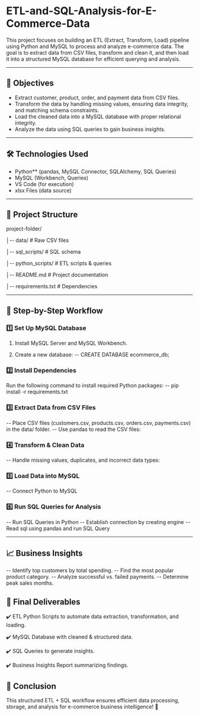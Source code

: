 # ETL-and-SQL-Analysis-for-E-Commerce-Data

This project focuses on building an ETL (Extract, Transform, Load) pipeline using Python and MySQL to process and analyze e-commerce data. 
The goal is to extract data from CSV files, transform and clean it, and then load it into a structured MySQL database for efficient querying and analysis.

---
## 🎯 Objectives
 - Extract customer, product, order, and payment data from CSV files.
 - Transform the data by handling missing values, ensuring data integrity, and matching schema constraints.
 - Load the cleaned data into a MySQL database with proper relational integrity.
 - Analyze the data using SQL queries to gain business insights.

---

## 🛠 Technologies Used
- Python** (pandas, MySQL Connector, SQLAlchemy, SQL Queries)
- MySQL (Workbench, Queries)
- VS Code (for execution)
- xlsx Files (data source)

---
## 📂 Project Structure
project-folder/

│-- data/                # Raw CSV files  

│-- sql_scripts/         # SQL schema  

│-- python_scripts/      # ETL scripts & queries 

│-- README.md            # Project documentation  

│-- requirements.txt     # Dependencies  

---

## 🔄 Step-by-Step Workflow
### 1️⃣ Set Up MySQL Database

1. Install MySQL Server and MySQL Workbench.
   
2. Create a new database:
   -- CREATE DATABASE ecommerce_db;

### 2️⃣ Install Dependencies
Run the following command to install required Python packages:
-- pip install -r requirements.txt

### 3️⃣ Extract Data from CSV Files
-- Place CSV files (customers.csv, products.csv, orders.csv, payments.csv) in the data/ folder.
-- Use pandas to read the CSV files:

### 4️⃣ Transform & Clean Data
-- Handle missing values, duplicates, and incorrect data types:

### 5️⃣ Load Data into MySQL
-- Connect Python to MySQL

### 6️⃣ Run SQL Queries for Analysis
-- Run SQL Queries in Python
-- Establish connection by creating engine
-- Read sql using pandas and run SQL Query

---
## 📈 Business Insights
-- Identify top customers by total spending.
-- Find the most popular product category.
-- Analyze successful vs. failed payments.
-- Determine peak sales months.

## 🚀 Final Deliverables
✔️ ETL Python Scripts to automate data extraction, transformation, and loading.

✔️ MySQL Database with cleaned & structured data.

✔️ SQL Queries to generate insights.

✔️ Business Insights Report summarizing findings.

## 🎯 Conclusion

This structured ETL + SQL workflow ensures efficient data processing, storage, and analysis for e-commerce business intelligence! 🚀
